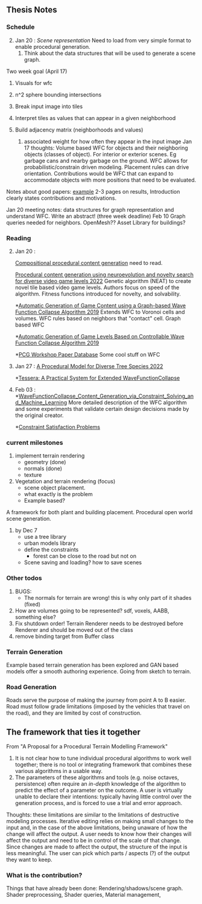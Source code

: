 ## Thesis Notes

### Schedule

2.  Jan 20 : *Scene representation* Need to load from very simple format to enable procedural generation.
    1.  Think about the data structures that will be used to generate a scene graph.

Two week goal (April 17)
1. Visuals for wfc
2. n^2 sphere bounding intersections

3. Break input image into tiles
4. Interpret tiles as values that can appear in a given neighborhood 
5. Build adjacency matrix (neighborhoods and values)
   1. associated weight for how often they appear in the input image
Jan 17 thoughts: Volume based WFC for objects and their neighboring objects (classes of object). For interior or exterior scenes. Eg garbage cans and nearby garbage on the ground. WFC allows for probabilistic/constrain driven modeling. Placement rules can drive orientation. Contributions would be WFC that can expand to accommodate objects with more positions that need to be evaluated.

Notes about good papers:
[example](https://ieeexplore-ieee-org.ezproxy.lib.calpoly.edu/stamp/stamp.jsp?tp=&arnumber=9709532)
2-3 pages on results, Introduction clearly states contributions and motivations. 


Jan 20 meeting notes: data structures for graph representation and understand WFC.
    Write an abstract! (three week deadline) Feb 10
    Graph queries needed for neighbors.
    OpenMesh??
    Asset Library for buildings?

### Reading
2.  Jan 20 : 

    [Compositional procedural content generation](https://dl.acm.org/doi/pdf/10.1145/2538528.2538541)
        need to read.

    [Procedural content generation using neuroevolution and novelty search for diverse video game levels 2022](https://dl.acm.org/doi/pdf/10.1145/3512290.3528701)
        Genetic algorithm (NEAT) to create novel tile based video game levels. Authors focus on speed of the algorithm. Fitness functions introduced for novelty, and solvability.

    *[Automatic Generation of Game Content using a Graph-based Wave Function Collapse Algorithm 2019](https://dl.acm.org/doi/10.1109/CIG.2019.8848019)
        Extends WFC to Voronoi cells and volumes. WFC rules based on neighbors that "contact" cell. Graph based WFC

    *[Automatic Generation of Game Levels Based on Controllable Wave Function Collapse Algorithm 2019](https://dl.acm.org/doi/10.1109/CIG.2019.8848019)

    *[PCG Workshop Paper Database](https://pcgworkshop.com/database.php)
        Some cool stuff on WFC

3.  Jan 27 : 
    [A Procedural Model for Diverse Tree Species 2022](https://pcgworkshop.com/archive/hoetzlein2022aprocedural.pdf)

    *[Tessera: A Practical System for Extended WaveFunctionCollapse](https://pcgworkshop.com/archive/newgas2021tessera.pdf)

4.  Feb 03 : 
    *[WaveFunctionCollapse_Content_Generation_via_Constraint_Solving_and_Machine_Learning](file:///run/media/hborlik/T7/grad%20stuff/research/WaveFunctionCollapse_Content_Generation_via_Constraint_Solving_and_Machine_Learning.pdf)
        More detailed description of the WFC algorithm and some experiments that validate certain design decisions made by the original creator.
    
    *[Constraint Satisfaction Problems](file:///run/media/hborlik/T7/grad%20stuff/research/graph_theory/ConstraintSatisfactionProblems.pdf)



### current milestones
1. implement terrain rendering
   - geometry (done)
   - normals (done)
   - texture
2. Vegetation and terrain rendering (focus)
    - scene object placement.
    - what exactly is the problem
    - Example based?

A framework for both plant and building placement. Procedural open world scene generation.

1. by Dec 7
    - use a tree library
    - urban models library
    - define the constraints
        - forest can be close to the road but not on
    - Scene saving and loading? how to save scenes

### Other todos
1. BUGS:
   - The normals for terrain are wrong! this is why only part of it shades (fixed)
2. How are volumes going to be represented? sdf, voxels, AABB, something else?
3. Fix shutdown order! Terrain Renderer needs to be destroyed before Renderer and should be moved out of the class
4. remove binding target from Buffer class

### Terrain Generation
Example based terrain generation has been explored and GAN based models offer a smooth
authoring experience. Going from sketch to terrain.

### Road Generation
Roads serve the purpose of making the journey from point A to B easier. Road must follow grade limitations (imposed by the vehicles that travel on the road), and they are limited by cost of construction. 

## The framework that ties it together
From "A Proposal for a Procedural Terrain Modelling Framework"
1. It is not clear how to tune individual procedural algorithms
to work well together; there is no tool or integrating 
framework that combines these various algorithms in
a usable way.
2. The parameters of these algorithms and tools (e.g. noise
octaves, persistence) often require an *in-depth* knowledge
of the algorithm to predict the effect of a parameter on
the outcome. A user is virtually unable to declare their intentions: typically having little control over the generation
process, and is forced to use a trial and error approach.

Thoughts: these limitations are similar to the limitations of destructive modeling 
processes. Iterative editing relies on making small changes to the input and, in the case
of the above limitations, being unaware of how the change will affect the output. A user needs to know how their changes will affect the output and need to be in control of the scale of that change. Since changes are made to affect the output, the structure of the input is less meaningful. 
The user can pick which parts / aspects (?) of the output they want to keep.

### What is the contribution?

Things that have already been done:
    Rendering/shadows/scene graph.
    Shader preprocessing, Shader queries, Material management,